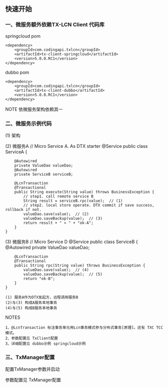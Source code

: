 ## 快速开始

### 一、微服务额外依赖TX-LCN Client 代码库

springcloud pom

    <dependency>
        <groupId>com.codingapi.txlcn</groupId>
        <artifactId>tx-client-springcloud</artifactId>
        <version>5.0.0.RC1</version>
    </dependency>
dubbo pom
    
    <dependency>
        <groupId>com.codingapi.txlcn</groupId>
        <artifactId>tx-client-dubbo</artifactId>
        <version>5.0.0.RC1</version>
    </dependency>
    
NOTE 依微服务架构依赖其一

### 二、微服务示例代码

(1) 架构


(2) 微服务A
    // Micro Service A. As DTX starter
    @Service
    public class ServiceA {
        
        @Autowired
        private ValueDao valueDao;
        @Autowired
        private ServiceB serviceB;
        
        @LcnTransaction
        @Transactional
        public String execute(String value) throws BusinessException {
            // step1. call remote service B
            String result = serviceB.rpc(value);  // (1)
            // step2. local store operate. DTX commit if save success, rollback if not.
            valueDao.save(value);  // (2)
            valueDao.saveBackup(value);  // (3)
            return result + " > " + "ok-A";
        }
    }
(3) 微服务B
    // Micro Service D
    @Service
    public class ServiceB {
        @Autowired
        private ValueDao valueDao;
        
        @LcnTransaction
        @Transactional
        public String rpc(String value) throws BusinessException {
            valueDao.save(value);  // (4)
            valueDao.saveBackup(value);  // (5)
            return "ok-B";
        }
    }
    
````
(1) 服务A作为DTX发起方，远程调用服务B
(2)与(3) 构成A服务本地事务
(4)与(5) 构成B服务本地事务
````

NOTES
````
1、@LcnTransaction 标注事务单元用Lcn事务模式参与分布式事务[原理]。还有 TXC TCC 模式。
2、参数配置见 TxClient配置
3、详细配置见 dubbo示例 springcloud示例
````

### 三、TxManager配置

配置TxManager参数并启动

参数配置见 TxManager配置

